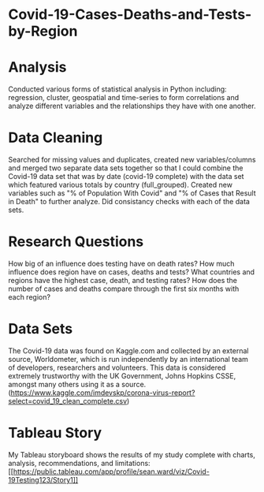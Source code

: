 # Covid-19-Cases-Deaths-and-Tests-by-Region

# Analysis
Conducted various forms of statistical analysis in Python including: regression, cluster, geospatial and time-series to form correlations
and analyze different variables and the relationships they have with one another.

# Data Cleaning
Searched for missing values and duplicates, created new variables/columns and merged two separate data sets together so that
I could combine the Covid-19 data set that was by date (covid-19 complete) with the data set which featured various totals by country (full_grouped).
Created new variables such as "% of Population With Covid" and "% of Cases that Result in Death" to further analyze.  Did consistancy checks with each
of the data sets.

# Research Questions
How big of an influence does testing have on death rates?  How much influence does region have on cases, deaths and tests?  What countries and regions
have the highest case, death, and testing rates?  How does the number of cases and deaths compare through the first six months with each region?

# Data Sets
The Covid-19 data was found on Kaggle.com and collected by an external source, Worldometer, which is run independently
by an international team of developers, researchers and volunteers.  This data is considered extremely trustworthy with 
the UK Government, Johns Hopkins CSSE, amongst many others using it as a source.
(https://www.kaggle.com/imdevskp/corona-virus-report?select=covid_19_clean_complete.csv)

# Tableau Story
My Tableau storyboard shows the results of my study complete with charts, analysis, recommendations, and limitations: [[https://public.tableau.com/app/profile/sean.ward/viz/Covid-19Testing123/Story1]]
